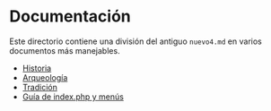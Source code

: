# Documentación

Este directorio contiene una división del antiguo `nuevo4.md` en varios documentos más manejables.

- [Historia](historia.md)
- [Arqueología](arqueologia.md)
- [Tradición](tradicion.md)
- [Guía de index.php y menús](index-guide.md)
